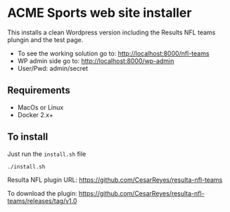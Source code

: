 # ACME Sports web site installer

This installs a clean Wordpress version including the Results NFL teams plungin and the test page.

* To see the working solution go to: <http://localhost:8000/nfl-teams>  
* WP admin side go to: <http://localhost:8000/wp-admin>  
* User/Pwd: admin/secret  

## Requirements

* MacOs or Linux
* Docker 2.x+

## To install

Just run the `install.sh` file  

```bash
./install.sh
```

Resulta NFL plugin URL: <https://github.com/CesarReyes/resulta-nfl-teams>

To download the plugin: https://github.com/CesarReyes/resulta-nfl-teams/releases/tag/v1.0
